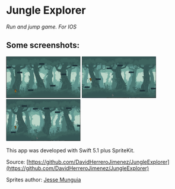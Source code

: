 # Jungle Explorer
*Run and jump game. For IOS*

## Some screenshots:

<img src="images_readme/1.png" alt="drawing" width="200"/>  
<img src="images_readme/2.png" alt="drawing" width="200"/>  
<img src="images_readme/3.png" alt="drawing" width="200"/>

<!-- ## Preview:

[![Jungle explorer preview]({images_readme/1.png})]({video-url} "Jungle Explorer preview") -->

This app was developed with Swift 5.1 plus SpriteKit.

Source: [https://github.com/DavidHerreroJimenez/JungleExplorer](https://github.com/DavidHerreroJimenez/JungleExplorer)

Sprites author: [Jesse Munguia](https://jesse-m.itch.io/)

```
